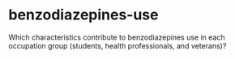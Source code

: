 # benzodiazepines-use
Which characteristics contribute to benzodiazepines use in each occupation group (students, health professionals, and veterans)?

